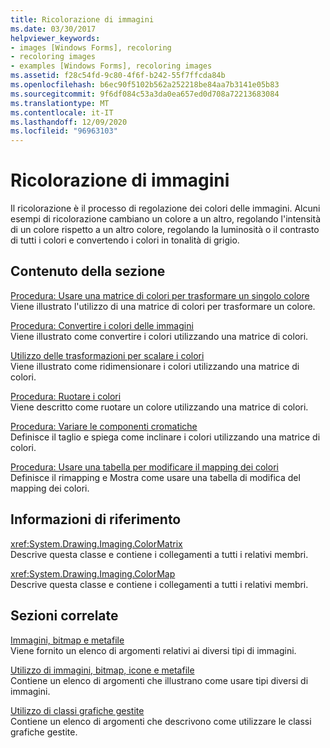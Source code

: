 ```yaml
---
title: Ricolorazione di immagini
ms.date: 03/30/2017
helpviewer_keywords:
- images [Windows Forms], recoloring
- recoloring images
- examples [Windows Forms], recoloring images
ms.assetid: f28c54fd-9c80-4f6f-b242-55f7ffcda84b
ms.openlocfilehash: b6ec90f5102b562a252218be84aa7b3141e05b83
ms.sourcegitcommit: 9f6df084c53a3da0ea657ed0d708a72213683084
ms.translationtype: MT
ms.contentlocale: it-IT
ms.lasthandoff: 12/09/2020
ms.locfileid: "96963103"
---
```

# <a name="recoloring-images"></a>Ricolorazione di immagini
Il ricolorazione è il processo di regolazione dei colori delle immagini. Alcuni esempi di ricolorazione cambiano un colore a un altro, regolando l'intensità di un colore rispetto a un altro colore, regolando la luminosità o il contrasto di tutti i colori e convertendo i colori in tonalità di grigio.  
  
## <a name="in-this-section"></a>Contenuto della sezione  
 [Procedura: Usare una matrice di colori per trasformare un singolo colore](how-to-use-a-color-matrix-to-transform-a-single-color.md)  
 Viene illustrato l'utilizzo di una matrice di colori per trasformare un colore.  
  
 [Procedura: Convertire i colori delle immagini](how-to-translate-image-colors.md)  
 Viene illustrato come convertire i colori utilizzando una matrice di colori.  
  
 [Utilizzo delle trasformazioni per scalare i colori](using-transformations-to-scale-colors.md)  
 Viene illustrato come ridimensionare i colori utilizzando una matrice di colori.  
  
 [Procedura: Ruotare i colori](how-to-rotate-colors.md)  
 Viene descritto come ruotare un colore utilizzando una matrice di colori.  
  
 [Procedura: Variare le componenti cromatiche](how-to-shear-colors.md)  
 Definisce il taglio e spiega come inclinare i colori utilizzando una matrice di colori.  
  
 [Procedura: Usare una tabella per modificare il mapping dei colori](how-to-use-a-color-remap-table.md)  
 Definisce il rimapping e Mostra come usare una tabella di modifica del mapping dei colori.  
  
## <a name="reference"></a>Informazioni di riferimento  
 <xref:System.Drawing.Imaging.ColorMatrix>  
 Descrive questa classe e contiene i collegamenti a tutti i relativi membri.  
  
 <xref:System.Drawing.Imaging.ColorMap>  
 Descrive questa classe e contiene i collegamenti a tutti i relativi membri.  
  
## <a name="related-sections"></a>Sezioni correlate  
 [Immagini, bitmap e metafile](images-bitmaps-and-metafiles.md)  
 Viene fornito un elenco di argomenti relativi ai diversi tipi di immagini.  
  
 [Utilizzo di immagini, bitmap, icone e metafile](working-with-images-bitmaps-icons-and-metafiles.md)  
 Contiene un elenco di argomenti che illustrano come usare tipi diversi di immagini.  
  
 [Utilizzo di classi grafiche gestite](using-managed-graphics-classes.md)  
 Contiene un elenco di argomenti che descrivono come utilizzare le classi grafiche gestite.
